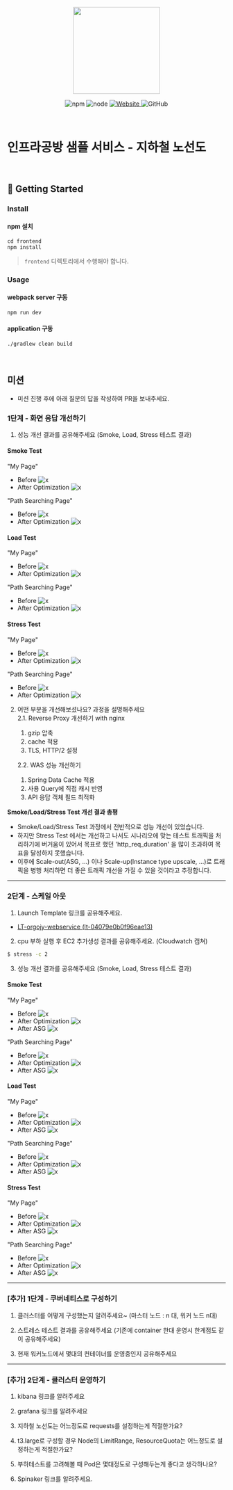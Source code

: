 <p align="center">
    <img width="200px;" src="https://raw.githubusercontent.com/woowacourse/atdd-subway-admin-frontend/master/images/main_logo.png"/>
</p>
<p align="center">
  <img alt="npm" src="https://img.shields.io/badge/npm-%3E%3D%205.5.0-blue">
  <img alt="node" src="https://img.shields.io/badge/node-%3E%3D%209.3.0-blue">
  <a href="https://edu.nextstep.camp/c/R89PYi5H" alt="nextstep atdd">
    <img alt="Website" src="https://img.shields.io/website?url=https%3A%2F%2Fedu.nextstep.camp%2Fc%2FR89PYi5H">
  </a>
  <img alt="GitHub" src="https://img.shields.io/github/license/next-step/atdd-subway-service">
</p>

<br>

# 인프라공방 샘플 서비스 - 지하철 노선도

<br>

## 🚀 Getting Started

### Install

#### npm 설치

```
cd frontend
npm install
```

> `frontend` 디렉토리에서 수행해야 합니다.

### Usage

#### webpack server 구동

```
npm run dev
```

#### application 구동

```
./gradlew clean build
```

<br>

## 미션

* 미션 진행 후에 아래 질문의 답을 작성하여 PR을 보내주세요.

### 1단계 - 화면 응답 개선하기

1. 성능 개선 결과를 공유해주세요 (Smoke, Load, Stress 테스트 결과)

#### Smoke Test

"My Page"

- Before  ![x](./k6/smoke/before/my_page_result.png)
- After Optimization  ![x](./k6/smoke/after_optimization/my_page_result.png)

"Path Searching Page"

- Before  ![x](./k6/smoke/before/path_searching_page_result.png)
- After Optimization  ![x](./k6/smoke/after_optimization/path_searching_page_result.png)

#### Load Test

"My Page"

- Before  ![x](./k6/load/before/my_page_result.png)
- After Optimization  ![x](./k6/load/after_optimization/my_page_result.png)

"Path Searching Page"

- Before  ![x](./k6/load/before/path_searching_page_result.png)
- After Optimization  ![x](./k6/load/after_optimization/path_searching_page_result.png)

#### Stress Test

"My Page"

- Before  ![x](./k6/stress/before/my_page_result.png)
- After Optimization  ![x](k6/stress/after_optimization/my_page_result.png)

"Path Searching Page"

- Before  ![x](./k6/stress/before/path_searching_page_result.png)
- After Optimization  ![x](k6/stress/after_optimization/path_searching_page_result.png)

2. 어떤 부분을 개선해보셨나요? 과정을 설명해주세요  
   2.1. Reverse Proxy 개선하기 with nginx
    1. gzip 압축
    2. cache 적용
    3. TLS, HTTP/2 설정

   2.2. WAS 성능 개선하기
    1. Spring Data Cache 적용
    2. 사용 Query에 직접 캐시 반영
    3. API 응답 객체 필드 최적화

**Smoke/Load/Stress Test 개선 결과 총평**

- Smoke/Load/Stress Test 과정에서 전반적으로 성능 개선이 있었습니다.
- 하지만 Stress Test 에서는 개선하고 나서도 시나리오에 맞는 테스트 트래픽을 처리하기에 버거움이 있어서 목표로 했던 'http_req_duration' 을 많이 초과하여
  목표을 달성하지 못했습니다.
- 이후에 Scale-out(ASG, ...) 이나 Scale-up(Instance type upscale, ...)로 트래픽을 병행 처리하면 더 좋은 트래픽 개선을 가질 수 있을
  것이라고 추정합니다.

---

### 2단계 - 스케일 아웃

1. Launch Template 링크를 공유해주세요.

- [LT-orgojy-webservice (lt-04079e0b0f96eae13)](https://ap-northeast-2.console.aws.amazon.com/ec2/v2/home?region=ap-northeast-2#LaunchTemplateDetails:launchTemplateId=lt-04079e0b0f96eae13)

2. cpu 부하 실행 후 EC2 추가생성 결과를 공유해주세요. (Cloudwatch 캡쳐)

```sh
$ stress -c 2
```

3. 성능 개선 결과를 공유해주세요 (Smoke, Load, Stress 테스트 결과)

#### Smoke Test

"My Page"

- Before  ![x](./k6/smoke/before/my_page_result.png)
- After Optimization  ![x](./k6/smoke/after_optimization/my_page_result.png)
- After ASG  ![x](./k6/smoke/after_autoscalinggroup/my_page_result.png)

"Path Searching Page"

- Before  ![x](./k6/smoke/before/path_searching_page_result.png)
- After Optimization  ![x](./k6/smoke/after_optimization/path_searching_page_result.png)
- After ASG  ![x](./k6/smoke/after_autoscalinggroup/path_searching_page_result.png)

#### Load Test

"My Page"

- Before  ![x](./k6/load/before/my_page_result.png)
- After Optimization  ![x](./k6/load/after_optimization/my_page_result.png)
- After ASG  ![x](./k6/load/after_autoscalinggroup/my_page_result.png)

"Path Searching Page"

- Before  ![x](./k6/load/before/path_searching_page_result.png)
- After Optimization  ![x](./k6/load/after_optimization/path_searching_page_result.png)
- After ASG  ![x](./k6/load/after_autoscalinggroup/path_searching_page_result.png)

#### Stress Test

"My Page"

- Before  ![x](./k6/stress/before/my_page_result.png)
- After Optimization  ![x](k6/stress/after_optimization/my_page_result.png)
- After ASG  ![x](./k6/stress/after_autoscalinggroup/my_page_result.png)

"Path Searching Page"

- Before  ![x](./k6/stress/before/path_searching_page_result.png)
- After Optimization  ![x](k6/stress/after_optimization/path_searching_page_result.png)
- After ASG  ![x](./k6/stress/after_autoscalinggroup/path_searching_page_result.png)

---

### [추가] 1단계 - 쿠버네티스로 구성하기

1. 클러스터를 어떻게 구성했는지 알려주세요~ (마스터 노드 : n 대, 워커 노드 n대)

2. 스트레스 테스트 결과를 공유해주세요 (기존에 container 한대 운영시 한계점도 같이 공유해주세요)

3. 현재 워커노드에서 몇대의 컨테이너를 운영중인지 공유해주세요

---

### [추가] 2단계 - 클러스터 운영하기

1. kibana 링크를 알려주세요

2. grafana 링크를 알려주세요

3. 지하철 노선도는 어느정도로 requests를 설정하는게 적절한가요?

4. t3.large로 구성할 경우 Node의 LimitRange, ResourceQuota는 어느정도로 설정하는게 적절한가요?

5. 부하테스트를 고려해볼 때 Pod은 몇대정도로 구성해두는게 좋다고 생각하나요?

6. Spinaker 링크를 알려주세요.
